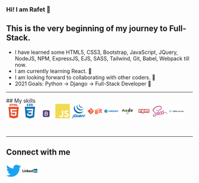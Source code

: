 ### Hi! I am Rafet 👋

## This is the very beginning of my journey to Full-Stack.

- I have learned some HTML5, CSS3, Bootstrap, JavaScript, JQuery, NodeJS, NPM, ExpressJS, EJS, SASS, Tailwind, Git, Babel, Webpack till now.
- I am currently learning React. 🧐
- I am looking forward to collaborating with other coders. 👯
- 2021 Goals: Python -> Django -> Full-Stack Developer 🥳

<hr>

## My skills <br>
<img width="40px" src="./images/html5.svg" alt="html icon">
<img width="40px" src="./images/css3.svg" alt="css icon">
<img width="40px" src="./images/bootstrap.svg" alt="bootstrap icon">
<img width="40px" src="./images/javascript.svg" alt="javascript icon">
<img width="40px" src="./images/jquery.svg" alt="jquery icon">
<img width="40px" src="./images/git.svg" alt="git icon">
<img width="40px" src="./images/webpack.svg" alt="webpack icon">
<img width="40px" src="./images/node.svg" alt="node icon">
<img width="40px" src="./images/npm.svg" alt="npm icon">
<img width="40px" src="./images/sass.svg" alt="sass icon">
<img width="40px" src="./images/tailwind.svg" alt="tailwind icon">

<br />
<hr>

## Connect with me <br>

<a href="https://twitter.com/TechRafet"><img width="40px" src="./images/twitter.svg" alt="twitter icon"></a>
<a href="https://www.linkedin.com/in/rafet-basturk-934b98213/"><img width="40px" src="./images/linkedin.svg" alt="linkedin icon"></a>

<!--
**techdevrafet/techdevrafet** is a ✨ _special_ ✨ repository because its `README.md` (this file) appears on your GitHub profile.

Here are some ideas to get you started:

- 🔭 I’m currently working on ...
- 🌱 I’m currently learning ...
- 👯 I’m looking to collaborate on ...
- 🤔 I’m looking for help with ...
- 💬 Ask me about ...
- 📫 How to reach me: ...
- 😄 Pronouns: ...
- ⚡ Fun fact: ...
-->
